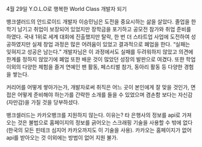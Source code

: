 4월 29일 Y.O.L.O로 행복한 World Class 개발자 되기

뱅크샐러드의 안드로이드 개발자 이승민님은 도전을 중요시하는 삶을 살았다. 졸업을 한 학기 남기고 취업이 보장되어 있었지만 장학금을 포기하고 공모전 참가와 취업 준비를 하였다. 국내 1위로 세계 대회에 진출했지만 탈락, 한 번 더 스타트업 사업에 도전하여 성공하였지만 실제 창업 과정은 많은 어려움이 있었고 결과적으로 폐업을 한다. “실패는 잊혀지고 성공은 남는다.” 개발자님은 이 과정에서도 실패를 두려워하지 않았고 의견에 한계를 정하지 않았기에 폐업 또한 배운 것이 많았던 성장의 발판으로 여겼다. 또한 학업 이외의 다양한 체험을 즐겨 연예인 팬 활동, 페스티벌 참가, 동아리 활동 등 다양한 경험을 쌓는다.

커리어를 어떻게 쌓아가는가, 개발자로써 취직은 어느 곳이 본인에게 잘 맞을 것인가, 면접은 어떻게 준비해야 하는가를 간략한 소개를 들을 수 있었으며 겸손함 보다는 자신감(자만감)을 가질 것을 당부하셨다.

뱅크셀러드는 카카오뱅크를 지원하지 않는다. 이유는?
타 은행사의 정보를 api로 가져오는 것은 불법으로 홈페이지의 정보를 긁어오는 스크래핑 기술을 사용할 수 밖에 없다(한국의 모든 핀테크 심지어 카카오까지도 이 기술을 사용). 카카오는 홈페이지가 없어 api를 받아오는 것 이외에는 방법이 없어 지원 불가.
